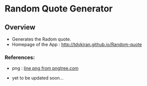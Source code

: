 # Random Quote Generator
## Overview
- Generates the Radom quote.
- Homepage of the App : <a href="http://tdvkiran.github.io/Random-quote">http://tdvkiran.github.io/Random-quote</a>


### References: 
- png : <a href='https://pngtree.com/so/line'>line png from pngtree.com</a>

- yet to be updated soon...